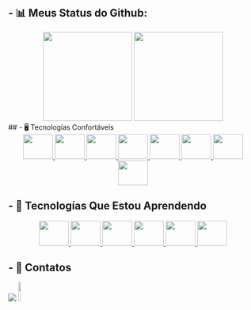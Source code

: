 ## - 📊 Meus Status do Github:
<div align="center">
  <a href="https://github.com/CauaRojas"></a>
  <img height="180em" src="https://github-readme-stats.vercel.app/api?username=CauaRojas&show_icons=true&theme=synthwave&include_all_commits=true&count_private=true"/>
  <img height="180em" src="https://github-readme-stats.vercel.app/api/top-langs/?username=CauaRojas&layout=default&langs_count=7&theme=synthwave"/>
</div>
## - 🖥 Tecnologías Confortáveis
<div align="center">
  <a href="#" target="_blank"><img height="50" width="60" src="https://cdn.jsdelivr.net/gh/devicons/devicon/icons/html5/html5-original.svg" /> </a>
  <a href="#" target="_blank"><img height="50" width="60" src="https://cdn.jsdelivr.net/gh/devicons/devicon/icons/css3/css3-original.svg" /> </a>
  <a href="#" target="_blank"><img height="50" width="60" src="https://cdn.jsdelivr.net/gh/devicons/devicon/icons/javascript/javascript-original.svg" /> </a>
  <a href="#" target="_blank"><img height="50" width="60" src="https://cdn.jsdelivr.net/gh/devicons/devicon/icons/nodejs/nodejs-original-wordmark.svg" /> </a>
  <a href="#" target="_blank"><img height="50" width="60" src="https://cdn.jsdelivr.net/gh/devicons/devicon/icons/typescript/typescript-original.svg" /> </a>
  <a href="#" target="_blank"><img height="50" width="60" src="https://cdn.jsdelivr.net/gh/devicons/devicon/icons/react/react-original-wordmark.svg" /> </a>
  <a href="#" target="_blank"><img height="50" width="60" src="https://cdn.jsdelivr.net/gh/devicons/devicon/icons/npm/npm-original-wordmark.svg" /> </a>
  <a href="#" target="_blank"><img height="50" width="60" src="https://cdn.jsdelivr.net/gh/devicons/devicon/icons/git/git-original-wordmark.svg" /> </a>
</div>

## - 📖 Tecnologías Que Estou Aprendendo 
<div align="center">
  <a href="#" target="_blank"><img height="50" width="60" src="https://cdn.jsdelivr.net/gh/devicons/devicon/icons/rust/rust-plain.svg" /> </a>
  <a href="#" target="_blank"><img height="50" width="60" src="https://cdn.jsdelivr.net/gh/devicons/devicon/icons/flutter/flutter-original.svg" /> </a>
  <a href="#" target="_blank"><img height="50" width="60" src="https://cdn.jsdelivr.net/gh/devicons/devicon/icons/c/c-original.svg" /> </a>
  <a href="#" target="_blank"><img height="50" width="60" src="https://cdn.jsdelivr.net/gh/devicons/devicon/icons/mongodb/mongodb-original-wordmark.svg" /> </a>
  <a href="#" target="_blank"><img height="50" width="60" src="https://cdn.jsdelivr.net/gh/devicons/devicon/icons/firebase/firebase-plain-wordmark.svg" /> </a>
  <a href="#" target="_blank"><img height="50" width="60" src="https://cdn.jsdelivr.net/gh/devicons/devicon/icons/tailwindcss/tailwindcss-original-wordmark.svg" /> </a>
</div>

## - 👋 Contatos
<div>
  <a href="https://www.linkedin.com/in/cauã-alencar-rojas-romero-02553b240/" target="_blank"><img src="https://img.shields.io/badge/-LinkedIn-%230077B5?style=for-the-badge&logo=linkedin&logoColor=white" target="_blank"></a>
  <a href = "mailto:cauarojas@hotmail.com"><img src="https://img.shields.io/badge/Email-orange?style=for-the-badge&logo=mail.ru" style="height:10%" target="_blank"></a>
</div>
